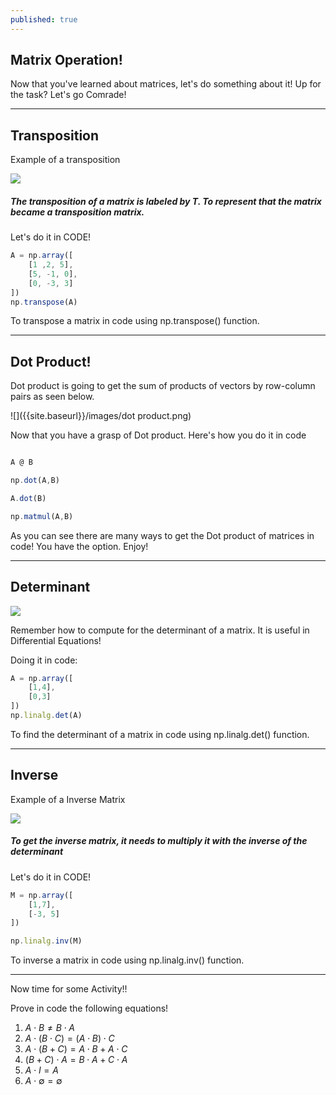 ```yaml
---
published: true
---
```

## Matrix Operation!

Now that you've learned about matrices, let's do something about it! Up for the task? Let's go Comrade!


****

## Transposition


Example of a transposition

![]({{site.baseurl}}/images/transposition.png)

##### The transposition of a matrix is labeled by T. To represent that the matrix became a transposition matrix.

Let's do it in CODE!

```javascript
A = np.array([
    [1 ,2, 5],
    [5, -1, 0],
    [0, -3, 3]
])
np.transpose(A)

```
To transpose a matrix in code using np.transpose() function.

****

## Dot Product!

Dot product is going to get the sum of products of vectors by row-column pairs as seen below.

![]({{site.baseurl}}/images/dot product.png)

Now that you have a grasp of Dot product. Here's how you do it in code

```javascript

A @ B

np.dot(A,B)

A.dot(B)

np.matmul(A,B)

```

As you can see there are many ways to get the Dot product of matrices in code! You have the option. Enjoy!

****

## Determinant

![]({{site.baseurl}}/images/determinant.png)


Remember how to compute for the determinant of a matrix. It is useful in Differential Equations!

Doing it in code:

```javascript
A = np.array([
    [1,4],
    [0,3]
])
np.linalg.det(A)


```
To find the determinant of a matrix in code using np.linalg.det() function.


****

## Inverse 


Example of a Inverse Matrix

![]({{site.baseurl}}/images/inverse.png)

##### To get the inverse matrix, it needs to multiply it with the inverse of the determinant

Let's do it in CODE!

```javascript
M = np.array([
    [1,7],
    [-3, 5]
])

np.linalg.inv(M)

```
To inverse a matrix in code using np.linalg.inv() function.

****

Now time for some Activity!!

Prove in code the following equations!

1. $A \cdot B \neq B \cdot A$
2. $A \cdot (B \cdot C) = (A \cdot B) \cdot C$
3. $A\cdot(B+C) = A\cdot B + A\cdot C$
4. $(B+C)\cdot A = B\cdot A + C\cdot A$
5. $A\cdot I = A$
6. $A\cdot \emptyset = \emptyset$
